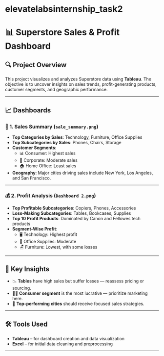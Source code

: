 # elevatelabsinternship_task2
# 📊 Superstore Sales & Profit Dashboard

## 🔍 Project Overview

This project visualizes and analyzes Superstore data using **Tableau**. The objective is to uncover insights on sales trends, profit-generating products, customer segments, and geographic performance.

---

## 📈 Dashboards

### 🧾 1. Sales Summary (`sale_summary.png`)
- **Top Categories by Sales**: Technology, Furniture, Office Supplies
- **Top Subcategories by Sales**: Phones, Chairs, Storage
- **Customer Segments**:
  - 📊 Consumer: Highest sales
  - 🏢 Corporate: Moderate sales
  - 🏠 Home Office: Least sales
- **Geography**: Major cities driving sales include New York, Los Angeles, and San Francisco.

---

### 💰 2. Profit Analysis (`Dashboard 2.png`)
- **Top Profitable Subcategories**: Copiers, Phones, Accessories
- **Loss-Making Subcategories**: Tables, Bookcases, Supplies
- **Top 10 Profit Products**: Dominated by Canon and Fellowes tech products
- **Segment-Wise Profit**:
  - 🖥️ Technology: Highest profit
  - 📂 Office Supplies: Moderate
  - 🪑 Furniture: Lowest, with some losses

---

## 📌 Key Insights
- 📉 **Tables** have high sales but suffer losses — reassess pricing or sourcing.
- 🧍‍♂️ **Consumer segment** is the most lucrative — prioritize marketing here.
- 🌆 **Top-performing cities** should receive focused sales strategies.

---

## 🛠️ Tools Used
- **Tableau** – for dashboard creation and data visualization
- **Excel** – for initial data cleaning and preprocessing

---

